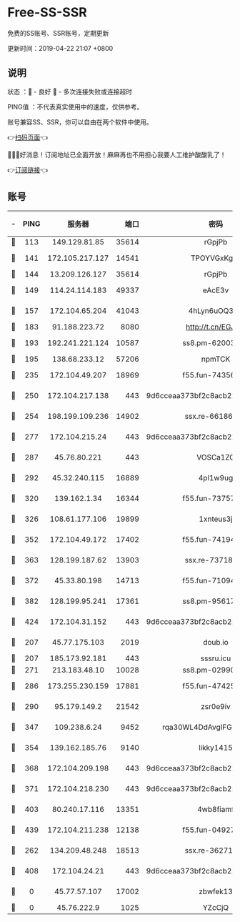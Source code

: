 # Free-SS-SSR

免费的SS账号、SSR账号，定期更新

更新时间：2019-04-22 21:07 +0800

## 说明

状态     ：🙂 - 良好 🙁 - 多次连接失败或连接超时

PING值   ：不代表真实使用中的速度，仅供参考。

账号兼容SS、SSR，你可以自由在两个软件中使用。

👉[扫码页面](https://liesauer.github.io/Free-SS-SSR/)👈

🎉🎉🎉好消息！订阅地址已全面开放！麻麻再也不用担心我要人工维护酸酸乳了！

👉[订阅链接](https://www.liesauer.net/yogurt/subscribe?ACCESS_TOKEN=DAYxR3mMaZAsaqUb)👈

## 账号

|-|PING|服务器|端口|密码|加密方式|区域|
|:----:|:----:|:-----:|-----:|:----:|:----:|:----:|
|🙂|113|149.129.81.85|35614|rGpjPb|rc4-md5|CN|
|🙂|141|172.105.217.127|14541|TPOYVGxKglpi|aes-256-cfb|JP|
|🙂|144|13.209.126.127|35614|rGpjPb|rc4-md5|KR|
|🙂|149|114.24.114.183|49337|eAcE3v|chacha20-ietf|TW|
|🙂|157|172.104.65.204|41043|4hLyn6uOQ3hU|aes-256-cfb|JP|
|🙂|183|91.188.223.72|8080|http://t.cn/EGJIyrl|rc4-md5|RU|
|🙂|193|192.241.221.124|10587|ss8.pm-62003540|aes-256-cfb|US|
|🙂|195|138.68.233.12|57206|npmTCK|rc4-md5|US|
|🙂|235|172.104.49.207|18969|f55.fun-74356248|aes-256-cfb|SG|
|🙂|250|172.104.217.138|443|9d6cceaa373bf2c8acb22e60b6a58be6|aes-256-cfb|US|
|🙂|254|198.199.109.236|14902|ssx.re-66186619|aes-256-cfb|US|
|🙂|277|172.104.215.24|443|9d6cceaa373bf2c8acb22e60b6a58be6|aes-256-cfb|US|
|🙂|287|45.76.80.221|443|VOSCa1ZG|aes-256-cfb|DE|
|🙂|292|45.32.240.115|16889|4pl1w9ug|aes-256-cfb|AU|
|🙂|320|139.162.1.34|16344|f55.fun-73757628|aes-256-cfb|SG|
|🙂|326|108.61.177.106|19899|1xnteus3j|aes-256-cfb|FR|
|🙂|352|172.104.49.172|17402|f55.fun-74194909|aes-256-cfb|SG|
|🙂|363|128.199.187.62|13903|ssx.re-73718158|aes-256-cfb|SG|
|🙂|372|45.33.80.198|14713|f55.fun-71094891|aes-256-cfb|US|
|🙂|382|128.199.95.241|17361|ss8.pm-95617167|aes-256-cfb|SG|
|🙂|424|172.104.31.152|443|9d6cceaa373bf2c8acb22e60b6a58be6|aes-256-cfb|US|
|🙂|207|45.77.175.103|2019|doub.io|aes-128-ctr|SG|
|🙂|207|185.173.92.181|443|sssru.icu|rc4-md5|RU|
|🙂|271|213.183.48.10|10028|ss8.pm-02990736|rc4-md5|RU|
|🙂|286|173.255.230.159|17881|f55.fun-47425365|aes-256-cfb|US|
|🙂|290|95.179.149.2|21542|zsr0e9iv|aes-256-cfb|NL|
|🙂|347|109.238.6.24|9452|rqa30WL4DdAvgIFG6Fs3znzTa|aes-256-cfb|FR|
|🙂|354|139.162.185.76|9140|likky1415|aes-256-cfb|DE|
|🙂|368|172.104.209.198|443|9d6cceaa373bf2c8acb22e60b6a58be6|aes-256-cfb|US|
|🙂|371|172.104.218.230|443|9d6cceaa373bf2c8acb22e60b6a58be6|aes-256-cfb|US|
|🙂|403|80.240.17.116|13351|4wb8fiamf|aes-256-cfb|DE|
|🙂|439|172.104.211.238|12138|f55.fun-04927475|aes-256-cfb|US|
|🙁|262|134.209.48.248|18513|ssx.re-36271687|aes-256-cfb|US|
|🙁|408|172.104.24.21|443|9d6cceaa373bf2c8acb22e60b6a58be6|aes-256-cfb|US|
|🙁|0|45.77.57.107|17002|zbwfek13|aes-256-cfb|GB|
|🙁|0|45.76.222.9|1025|YZcCjQ|rc4-md5|JP|
